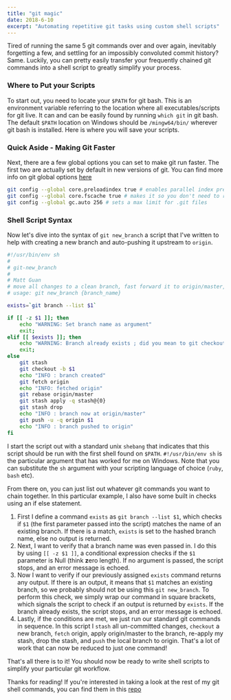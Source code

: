 ```yaml
---
title: "git magic"
date: 2018-6-10
excerpt: "Automating repetitive git tasks using custom shell scripts"
---
```

Tired of running the same 5 git commands over and over again, inevitably forgetting a few, and settling for an impossibly convoluted commit history? Same. Luckily, you can pretty easily transfer your frequently chained git commands into a shell script to greatly simplify your process.  

### Where to Put your Scripts
To start out, you need to locate your `$PATH` for git bash. This is an environment variable referring to the location where all executables/scripts for git live. It can and can be easily found by running `which git` in git bash. The default `$PATH` location on Windows should be `/mingw64/bin/` wherever git bash is installed. Here is where you will save your scripts.

### Quick Aside - Making Git Faster
Next, there are a few global options you can set to make git run faster. The first two are actually set by default in new versions of git. You can find more info on git global options <a href="https://git-scm.com/docs/git-config" target="_blank">here</a>

```bash
git config --global core.preloadindex true # enables parallel index pre-loading and speeds up operations like git status
git config --global core.fscache true # makes it so you don't need to run git as an admin, which causes performance issues
git config --global gc.auto 256 # sets a max limit for .git files
```

### Shell Script Syntax
Now let's dive into the syntax of `git new_branch` a script that I've written to help with creating a new branch and auto-pushing it upstream to `origin`. 

```bash
#!/usr/bin/env sh
#
# git-new_branch
#
# Matt Guan
# move all changes to a clean branch, fast forward it to origin/master, and push it to origin
# usage: git new_branch {branch_name}

exists=`git branch --list $1`

if [[ -z $1 ]]; then
	echo "WARNING: Set branch name as argument"
	exit;
elif [[ $exists ]]; then
	echo "WARNING: Branch already exists ; did you mean to git checkout and use git magic?"
	exit;
else
	git stash
	git checkout -b $1
	echo "INFO : branch created"
	git fetch origin
	echo "INFO: fetched origin"
	git rebase origin/master
	git stash apply -q stash@{0}
	git stash drop
	echo "INFO : branch now at origin/master"
	git push -u -q origin $1
	echo "INFO : branch pushed to origin"
fi
```

I start the script out with a standard unix `shebang` that indicates that this script should be run with the first shell found on `$PATH`. `#!/usr/bin/env sh` is the particular argument that has worked for me on Windows. Note that you can substitute the `sh` argument with your scripting language of choice (`ruby`, `bash` etc).  

From there on, you can just list out whatever git commands you want to chain together. In this particular example, I also have some built in checks using an if else statement. 

1. First I define a command `exists` as `git branch --list $1`, which checks if `$1` (the first parameter passed into the script) matches the name of an existing branch. If there is a match, `exists` is set to the hashed branch name, else no output is returned.
2. Next, I want to verify that a branch name was even passed in. I do this by using `[[ -z $1 ]]`, a conditional expression checks if the `$1` parameter is Null (think **z**ero length). If no argument is passed, the script stops, and an error message is echoed.
3. Now I want to verify if our previously assigned `exists` command returns any output. If there is an output, it means that `$1` matches an existing branch, so we probably should not be using this `git new_branch`. To perform this check, we simply wrap our command in square brackets, which signals the script to check if an output is returned by `exists`. If the branch already exists, the script stops, and an error message is echoed.
4. Lastly, if the conditions are met, we just run our standard git commands in sequence. In this script I `stash` all un-committed changes, `checkout` a new branch, `fetch` origin, apply origin/master to the branch, re-apply my stash, drop the stash, and `push` the local branch to origin. That's a lot of work that can now be reduced to just one command! 

That's all there is to it! You should now be ready to write shell scripts to simplify your particular git workflow. 

Thanks for reading! If you're interested in taking a look at the rest of my git shell commands, you can find them in this <a href="https://github.com/andmatt/git-shell-scripts" target="_blank">repo</a>